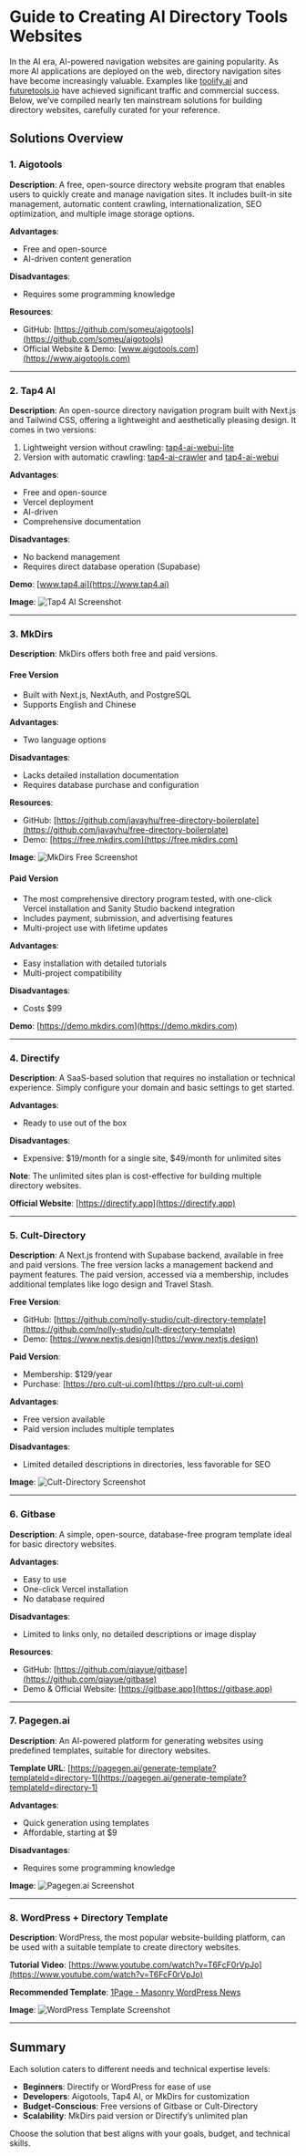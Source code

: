 # Guide to Creating AI Directory Tools Websites

In the AI era, AI-powered navigation websites are gaining popularity. As more AI applications are deployed on the web, directory navigation sites have become increasingly valuable. Examples like [toolify.ai](https://toolify.ai) and [futuretools.io](https://futuretools.io) have achieved significant traffic and commercial success. Below, we’ve compiled nearly ten mainstream solutions for building directory websites, carefully curated for your reference.

## Solutions Overview

### 1. Aigotools
**Description**: A free, open-source directory website program that enables users to quickly create and manage navigation sites. It includes built-in site management, automatic content crawling, internationalization, SEO optimization, and multiple image storage options.

**Advantages**:
- Free and open-source
- AI-driven content generation

**Disadvantages**:
- Requires some programming knowledge

**Resources**:
- GitHub: [https://github.com/someu/aigotools](https://github.com/someu/aigotools)
- Official Website & Demo: [www.aigotools.com](https://www.aigotools.com)

---

### 2. Tap4 AI
**Description**: An open-source directory navigation program built with Next.js and Tailwind CSS, offering a lightweight and aesthetically pleasing design. It comes in two versions:
1. Lightweight version without crawling: [tap4-ai-webui-lite](https://github.com/6677-ai/tap4-ai-webui-lite)
2. Version with automatic crawling: [tap4-ai-crawler](https://github.com/6677-ai/tap4-ai-crawler) and [tap4-ai-webui](https://github.com/6677-ai/tap4-ai-webui)

**Advantages**:
- Free and open-source
- Vercel deployment
- AI-driven
- Comprehensive documentation

**Disadvantages**:
- No backend management
- Requires direct database operation (Supabase)

**Demo**: [www.tap4.ai](https://www.tap4.ai)

**Image**:
![Tap4 AI Screenshot](./images/image1.png)

---

### 3. MkDirs
**Description**: MkDirs offers both free and paid versions.

#### Free Version
- Built with Next.js, NextAuth, and PostgreSQL
- Supports English and Chinese

**Advantages**:
- Two language options

**Disadvantages**:
- Lacks detailed installation documentation
- Requires database purchase and configuration

**Resources**:
- GitHub: [https://github.com/javayhu/free-directory-boilerplate](https://github.com/javayhu/free-directory-boilerplate)
- Demo: [https://free.mkdirs.com](https://free.mkdirs.com)

**Image**:
![MkDirs Free Screenshot](./images/image2.png)

#### Paid Version
- The most comprehensive directory program tested, with one-click Vercel installation and Sanity Studio backend integration
- Includes payment, submission, and advertising features
- Multi-project use with lifetime updates

**Advantages**:
- Easy installation with detailed tutorials
- Multi-project compatibility

**Disadvantages**:
- Costs $99

**Demo**: [https://demo.mkdirs.com](https://demo.mkdirs.com)

---

### 4. Directify
**Description**: A SaaS-based solution that requires no installation or technical experience. Simply configure your domain and basic settings to get started.

**Advantages**:
- Ready to use out of the box

**Disadvantages**:
- Expensive: $19/month for a single site, $49/month for unlimited sites

**Note**: The unlimited sites plan is cost-effective for building multiple directory websites.

**Official Website**: [https://directify.app](https://directify.app)

---

### 5. Cult-Directory
**Description**: A Next.js frontend with Supabase backend, available in free and paid versions. The free version lacks a management backend and payment features. The paid version, accessed via a membership, includes additional templates like logo design and Travel Stash.

**Free Version**:
- GitHub: [https://github.com/nolly-studio/cult-directory-template](https://github.com/nolly-studio/cult-directory-template)
- Demo: [https://www.nextjs.design](https://www.nextjs.design)

**Paid Version**:
- Membership: $129/year
- Purchase: [https://pro.cult-ui.com](https://pro.cult-ui.com)

**Advantages**:
- Free version available
- Paid version includes multiple templates

**Disadvantages**:
- Limited detailed descriptions in directories, less favorable for SEO

**Image**:
![Cult-Directory Screenshot](./images/image3.png)

---

### 6. Gitbase
**Description**: A simple, open-source, database-free program template ideal for basic directory websites.

**Advantages**:
- Easy to use
- One-click Vercel installation
- No database required

**Disadvantages**:
- Limited to links only, no detailed descriptions or image display

**Resources**:
- GitHub: [https://github.com/qiayue/gitbase](https://github.com/qiayue/gitbase)
- Demo & Official Website: [https://gitbase.app](https://gitbase.app)

---

### 7. Pagegen.ai
**Description**: An AI-powered platform for generating websites using predefined templates, suitable for directory websites.

**Template URL**: [https://pagegen.ai/generate-template?templateId=directory-1](https://pagegen.ai/generate-template?templateId=directory-1)

**Advantages**:
- Quick generation using templates
- Affordable, starting at $9

**Disadvantages**:
- Requires some programming knowledge

**Image**:
![Pagegen.ai Screenshot](./images/image4.png)

---

### 8. WordPress + Directory Template
**Description**: WordPress, the most popular website-building platform, can be used with a suitable template to create directory websites.

**Tutorial Video**: [https://www.youtube.com/watch?v=T6FcF0rVpJo](https://www.youtube.com/watch?v=T6FcF0rVpJo)

**Recommended Template**: [1Page - Masonry WordPress News](https://themeforest.net/item/1page-masonry-wordpress-news-interesting-links/6831624)

**Image**:
![WordPress Template Screenshot](./images/image5.png)

---

## Summary
Each solution caters to different needs and technical expertise levels:
- **Beginners**: Directify or WordPress for ease of use
- **Developers**: Aigotools, Tap4 AI, or MkDirs for customization
- **Budget-Conscious**: Free versions of Gitbase or Cult-Directory
- **Scalability**: MkDirs paid version or Directify’s unlimited plan

Choose the solution that best aligns with your goals, budget, and technical skills.
